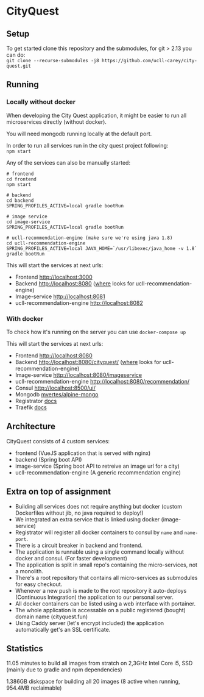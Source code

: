 # CityQuest

## Setup
To get started clone this repository and the submodules, for git > 2.13 you can do:<br>
`git clone --recurse-submodules -j8 https://github.com/ucll-carey/city-quest.git`

## Running
### Locally without docker
When developing the City Quest application, it might be easier to run all microservices directly (without docker).

You will need mongodb running locally at the default port.

In order to run all services run in the city quest project following:<br>
`npm start`

Any of the services can also be manually started:
```
# frontend
cd frontend
npm start

# backend
cd backend
SPRING_PROFILES_ACTIVE=local gradle bootRun

# image service
cd image-service
SPRING_PROFILES_ACTIVE=local gradle bootRun

# ucll-recommendation-engine (make sure we're using java 1.8)
cd ucll-recommendation-engine
SPRING_PROFILES_ACTIVE=local JAVA_HOME=`/usr/libexec/java_home -v 1.8` gradle bootRun
```
This will start the services at next urls:

- Frontend [http://localhost:3000](http://localhost:3000)
- Backend [http://localhost:8080](http://localhost:8080/games) ([where](http://localhost:8080/games/debug) looks for ucll-recommendation-engine)
- Image-service [http://localhost:8081](http://localhost:8081/leuven)
- ucll-recommendation-engine [http://localhost:8082](http://localhost:8082/recommendation/recommend/larry)

### With docker
To check how it's running on the server you can use `docker-compose up`

This will start the services at next urls:

- Frontend [http://localhost:8080](http://localhost:8080)
- Backend [http://localhost:8080/cityquest/](http://localhost:8080/cityquest/games) ([where](http://localhost:8080/cityquest/games/debug) looks for ucll-recommendation-engine)
- Image-service [http://localhost:8080/imageservice](http://localhost:8080/imageservice/leuven)
- ucll-recommendation-engine [http://localhost:8080/recommendation/](http://localhost:8080/recommendation/recommend/larry)
- Consul [http://localhost:8500/ui/](http://localhost:8500/ui/)
- Mongodb [mvertes/alpine-mongo](https://hub.docker.com/r/mvertes/alpine-mongo/)
- Registrator [docs](http://gliderlabs.github.io/registrator/latest/)
- Traefik [docs](https://docs.traefik.io/)

## Architecture
CityQuest consists of 4 custom services:
- frontend (VueJS application that is served with nginx)
- backend  (Spring boot API)
- image-service (Spring boot API to retreive an image url for a city)
- ucll-recommendation-engine (A generic recommendation engine)

## Extra on top of assignment
- Building all services does not require anything but docker (custom Dockerfiles without jib, no java required to deploy!)
- We integrated an extra service that is linked using docker (image-service)
- Registrator will register all docker containers to consul by `name` and `name-port`.
- There is a circuit breaker in backend and frontend.
- The application is runnable using a single command locally without docker and consul. (For faster development)
- The application is split in small repo's containing the micro-services, not a monolith.
- There's a root repository that contains all micro-services as submodules for easy checkout.
- Whenever a new push is made to the root repository it auto-deploys (Continuous Integration) the application to our personal server.
- All docker containers can be listed using a web interface with portainer.
- The whole application is accessable on a public registered (bought) domain name (cityquest.fun)
- Using Caddy server (let's encrypt included) the application automatically get's an SSL certificate.

## Statistics
11.05 minutes to build all images from stratch on 2,3GHz Intel Core i5, SSD (mainly due to gradle and npm dependencies)

1.386GB diskspace for building all 20 images (8 active when running, 954.4MB reclaimable)
